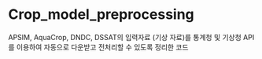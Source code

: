 # Crop_model_preprocessing
APSIM, AquaCrop, DNDC, DSSAT의 입력자료 (기상 자료)를 통계청 및 기상청 API를 이용하여 자동으로 다운받고 전처리할 수 있도록 정리한 코드
